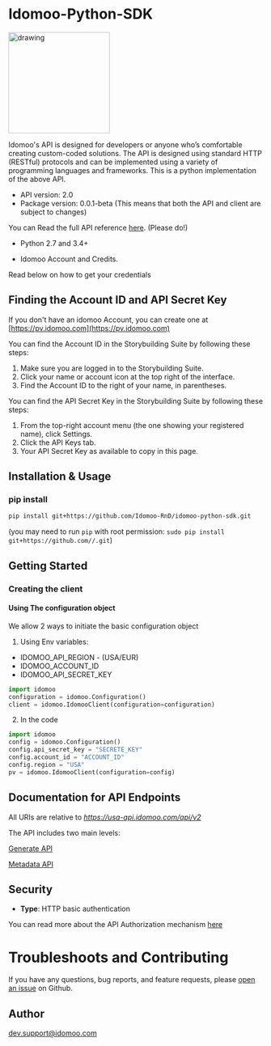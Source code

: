 # Idomoo-Python-SDK

<img src="https://blog.idomoo.com/hs-fs/hub/433650/file-2115299887-png/new_logo_in_PNG.fw.png?t=1518623729465&width=673&name=new_logo_in_PNG.fw.png" alt="drawing" style="width: 200px;"/>


Idomoo's API is designed for developers or anyone who’s comfortable creating custom-coded solutions.
The API is designed using standard HTTP (RESTful) protocols and can be implemented using a variety of programming languages and frameworks.
This is a python implementation of the above API.

- API version: 2.0
- Package version: 0.0.1-beta (This means that both the API and client are subject to changes)

You can Read the full API reference [here](https://academy.idomoo.com/support/home). (Please do!)

 - Python 2.7 and 3.4+

 - Idomoo Account and Credits.

Read below on how to get your credentials

## Finding the Account ID and API Secret Key
If you don't have an idomoo Account, you can create one at [https://pv.idomoo.com](https://pv.idomoo.com)

You can find the Account ID in the Storybuilding Suite by following these steps:

1. Make sure you are logged in to the Storybuilding Suite.
2. Click your name or account icon at the top right of the interface.
3. Find the Account ID to the right of your name, in parentheses.

You can find the API Secret Key in the Storybuilding Suite by following these steps:

1. From the top-right account menu (the one showing your registered name), click Settings.
2. Click the API Keys tab.
3. Your API Secret Key as available to copy in this page.


## Installation & Usage

### pip install


```sh
pip install git+https://github.com/Idomoo-RnD/idomoo-python-sdk.git
```
(you may need to run `pip` with root permission: `sudo pip install git+https://github.com//.git`)

## Getting Started

### Creating the client 

#### Using The configuration object
We allow 2 ways to initiate the basic configuration object

1) Using Env variables:

* IDOMOO_API_REGION - (USA/EUR)
* IDOMOO_ACCOUNT_ID
* IDOMOO_API_SECRET_KEY

```python
import idomoo
configuration = idomoo.Configuration()
client = idomoo.IdomooClient(configuration=configuration)
```

2) In the code
```python
import idomoo
config = idomoo.Configuration()
config.api_secret_key = "SECRETE_KEY"
config.account_id = "ACCOUNT_ID"
config.region = "USA"
pv = idomoo.IdomooClient(configuration=config)
```
## Documentation for API Endpoints
All URIs are relative to *https://usa-api.idomoo.com/api/v2*

The API includes two main levels:

[Generate API](docs/GenerateApi.md)

[Metadata API](docs/MetadataApi.md)

## Security
- **Type**: HTTP basic authentication

You can read more about the API Authorization mechanism [here](docs/Security.md)

# Troubleshoots and Contributing
If you have any questions, bug reports, and feature requests, please [open an issue](https://github.com/Idomoo-RnD/idomoo-python-sdk/issues/new) on Github.

## Author

dev.support@idomoo.com

